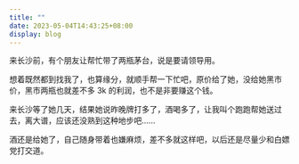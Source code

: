 ```yaml
---
title: ""
date: 2023-05-04T14:43:25+08:00
display: blog
---
```


来长沙前，有个朋友让帮忙带了两瓶茅台，说是要请领导用。

想着既然都到找我了，也算缘分，就顺手帮一下忙吧，原价给了她，没给她黑市价，黑市两瓶也就差不多 3k 的利润，也不是非要赚这个钱。

来长沙等了她几天，结果她说昨晚牌打多了，酒喝多了，让我叫个跑跑帮她送过去，离大谱，应该还没熟到这种地步吧......

酒还是给她了，自己随身带着也嫌麻烦，差不多就这样吧，以后还是尽量少和白嫖党打交道。
